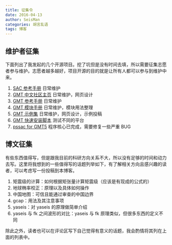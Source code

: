 ```yaml
---
title: 征集令
date: 2016-04-13
author: SeisMan
categories: 胡言乱语
tags: 博客
---
```


## 维护者征集

下面列出了我发起的几个开源项目。挖了坑但是没有时间去填，所以需要征集志愿者参与维护。志愿者越多越好，项目开源的目的就是让所有人都可以参与到维护中来。

1.  [SAC 参考手册](https://github.com/seisman/SAC_Docs_zh) 日常维护
2.  [GMT 中文社区主页](https://github.com/gmt-china/gmt-china.github.io) 日常维护，网页设计
3.  [GMT 参考手册](https://github.com/gmt-china/GMT_docs) 日常维护
4.  [GMT 模块手册](https://github.com/gmt-china/GMT_modules) 日常维护，模块用法整理
5.  [GMT 示例集](https://github.com/gmt-china/GMT_examples) 日常维护，网页设计，示例投稿
6.  [GMT 快速安装脚本](https://github.com/gmt-china/gmt-easy-installer) 测试不同的平台
7.  [pssac for GMT5](https://github.com/seisman/GMT5-pssac) 程序核心已完成，需要修复一些严重 BUG

## 博文征集

有些东西值得写，但是跟我目前的科研方向关系不大，所以没有足够的时间和动力去写。这里将我想到的一些值得写的话题列举如下，有了解相关方向且感兴趣的读者，可以考虑写一份投稿到本博客。

1.  矩震级的计算：如何根据矩张量计算矩震级（应该是有现成的公式的）
2.  地球椭率校正：原理以及具体如何操作
3.  中国地图：可信且能通过审查的中国边界
4.  gcap：用法及其注意事项
5.  yaseis：对 yaseis 的原理做简单介绍
6.  yaseis 与 fk 之间波形的对比：yaseis 与 fk 原理类似，但很多东西的定义不同

除此之外，读者也可以在评论区写下自己觉得有意义的话题，我会酌情将其列在上面的列表中。
